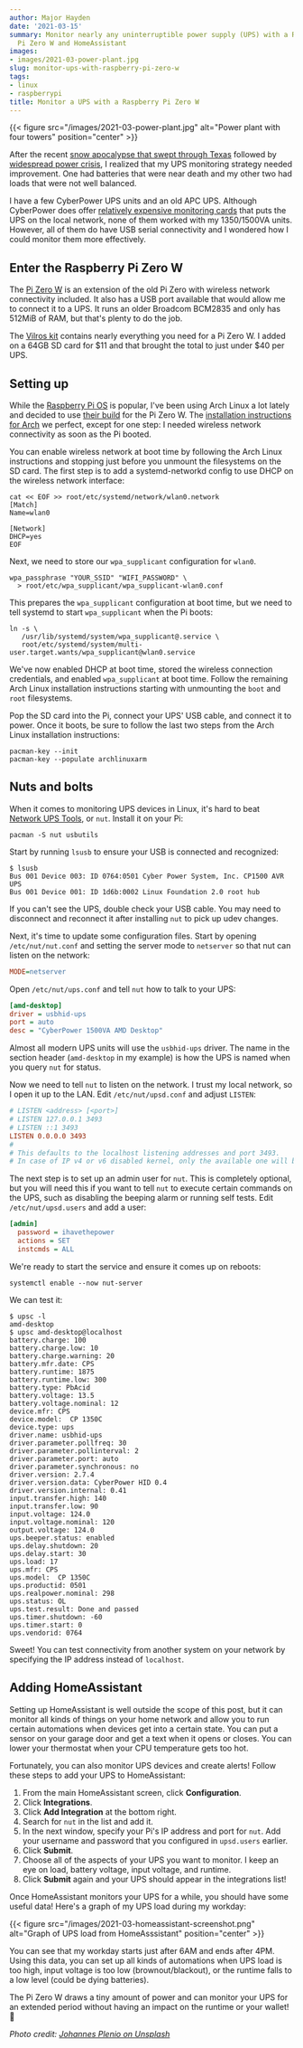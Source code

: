 ```yaml
---
author: Major Hayden
date: '2021-03-15'
summary: Monitor nearly any uninterruptible power supply (UPS) with a Raspberry
  Pi Zero W and HomeAssistant
images:
- images/2021-03-power-plant.jpg
slug: monitor-ups-with-raspberry-pi-zero-w
tags:
- linux
- raspberrypi
title: Monitor a UPS with a Raspberry Pi Zero W
---
```


{{< figure src="/images/2021-03-power-plant.jpg" alt="Power plant with four towers" position="center" >}}

After the recent [snow apocalypse that swept through Texas] followed by
[widespread power crisis], I realized that my UPS monitoring strategy needed
improvement. One had batteries that were near death and my other two had loads
that were not well balanced.

I have a few CyberPower UPS units and an old APC UPS. Although CyberPower does
offer [relatively expensive monitoring cards] that puts the UPS on the local
network, none of them worked with my 1350/1500VA units. However, all of them
do have USB serial connectivity and I wondered how I could monitor them more
effectively.

[snow apocalypse that swept through Texas]: https://en.wikipedia.org/wiki/February_2021_North_American_ice_storm
[widespread power crisis]: https://en.wikipedia.org/wiki/2021_Texas_power_crisis
[relatively expensive monitoring cards]: https://www.cyberpowersystems.com/products/ups/hardware/

## Enter the Raspberry Pi Zero W

The [Pi Zero W] is an extension of the old Pi Zero with wireless network
connectivity included. It also has a USB port available that would allow me to
connect it to a UPS. It runs an older Broadcom BCM2835 and only has 512MiB of
RAM, but that's plenty to do the job.

The [Vilros kit] contains nearly everything you need for a Pi Zero W. I added
on a 64GB SD card for $11 and that brought the total to just under $40 per
UPS.

[Pi Zero W]: https://www.raspberrypi.org/products/raspberry-pi-zero-w/
[Vilros kit]: https://vilros.com/collections/raspberry-pi-kits/products/raspberry-pi-zero-w-basic-starter-kit-1

## Setting up

While the [Raspberry Pi OS] is popular, I've been using Arch Linux a lot
lately and decided to use [their build] for the Pi Zero W. The [installation
instructions for Arch] we perfect, except for one step: I needed wireless
network connectivity as soon as the Pi booted.

You can enable wireless network at boot time by following the Arch Linux
instructions and stopping just before you unmount the filesystems on the SD
card. The first step is to add a systemd-networkd config to use DHCP on the
wireless network interface:

```shell
cat << EOF >> root/etc/systemd/network/wlan0.network
[Match]
Name=wlan0

[Network]
DHCP=yes
EOF
```

Next, we need to store our `wpa_supplicant` configuration for `wlan0`.

```shell
wpa_passphrase "YOUR_SSID" "WIFI_PASSWORD" \
  > root/etc/wpa_supplicant/wpa_supplicant-wlan0.conf
```

This prepares the `wpa_supplicant` configuration at boot time, but we need to
tell systemd to start `wpa_supplicant` when the Pi boots:

```shell
ln -s \
   /usr/lib/systemd/system/wpa_supplicant@.service \
   root/etc/systemd/system/multi-user.target.wants/wpa_supplicant@wlan0.service
```

We've now enabled DHCP at boot time, stored the wireless connection
credentials, and enabled `wpa_supplicant` at boot time. Follow the remaining
Arch Linux installation instructions starting with unmounting the `boot` and
`root` filesystems.

Pop the SD card into the Pi, connect your UPS' USB cable, and connect it to
power. Once it boots, be sure to follow the last two steps from the Arch Linux
installation instructions:

```shell
pacman-key --init
pacman-key --populate archlinuxarm
```

[Raspberry Pi OS]: https://www.raspberrypi.org/software/
[their build]: https://archlinuxarm.org/platforms/armv6/raspberry-pi
[installation instructions for Arch]: https://archlinuxarm.org/platforms/armv6/raspberry-pi

## Nuts and bolts

When it comes to monitoring UPS devices in Linux, it's hard to beat [Network
UPS Tools], or `nut`. Install it on your Pi:

```shell
pacman -S nut usbutils
```

Start by running `lsusb` to ensure your USB is connected and recognized:

```shell
$ lsusb
Bus 001 Device 003: ID 0764:0501 Cyber Power System, Inc. CP1500 AVR UPS
Bus 001 Device 001: ID 1d6b:0002 Linux Foundation 2.0 root hub
```

If you can't see the UPS, double check your USB cable. You may need to
disconnect and reconnect it after installing `nut` to pick up udev changes.

Next, it's time to update some configuration files. Start by opening
`/etc/nut/nut.conf` and setting the server mode to `netserver` so that nut can
listen on the network:

```ini
MODE=netserver
```

Open `/etc/nut/ups.conf` and tell `nut` how to talk to your UPS:

```ini
[amd-desktop]
driver = usbhid-ups
port = auto
desc = "CyberPower 1500VA AMD Desktop"
```

Almost all modern UPS units will use the `usbhid-ups` driver. The name in the
section header (`amd-desktop` in my example) is how the UPS is named when you
query `nut` for status.

Now we need to tell `nut` to listen on the network. I trust my local network,
so I open it up to the LAN. Edit `/etc/nut/upsd.conf` and adjust `LISTEN`:

```ini
# LISTEN <address> [<port>]
# LISTEN 127.0.0.1 3493
# LISTEN ::1 3493
LISTEN 0.0.0.0 3493
#
# This defaults to the localhost listening addresses and port 3493.
# In case of IP v4 or v6 disabled kernel, only the available one will be used.
```

The next step is to set up an admin user for `nut`. This is completely
optional, but you will need this if you want to tell `nut` to execute certain
commands on the UPS, such as disabling the beeping alarm or running self
tests. Edit `/etc/nut/upsd.users` and add a user:

```ini
[admin]
  password = ihavethepower
  actions = SET
  instcmds = ALL
```

We're ready to start the service and ensure it comes up on reboots:

```shell
systemctl enable --now nut-server
```

We can test it:

```shell
$ upsc -l
amd-desktop
$ upsc amd-desktop@localhost
battery.charge: 100
battery.charge.low: 10
battery.charge.warning: 20
battery.mfr.date: CPS
battery.runtime: 1875
battery.runtime.low: 300
battery.type: PbAcid
battery.voltage: 13.5
battery.voltage.nominal: 12
device.mfr: CPS
device.model:  CP 1350C
device.type: ups
driver.name: usbhid-ups
driver.parameter.pollfreq: 30
driver.parameter.pollinterval: 2
driver.parameter.port: auto
driver.parameter.synchronous: no
driver.version: 2.7.4
driver.version.data: CyberPower HID 0.4
driver.version.internal: 0.41
input.transfer.high: 140
input.transfer.low: 90
input.voltage: 124.0
input.voltage.nominal: 120
output.voltage: 124.0
ups.beeper.status: enabled
ups.delay.shutdown: 20
ups.delay.start: 30
ups.load: 17
ups.mfr: CPS
ups.model:  CP 1350C
ups.productid: 0501
ups.realpower.nominal: 298
ups.status: OL
ups.test.result: Done and passed
ups.timer.shutdown: -60
ups.timer.start: 0
ups.vendorid: 0764
```

Sweet! You can test connectivity from another system on your network by
specifying the IP address instead of `localhost`.

[Network UPS Tools]: https://networkupstools.org/

## Adding HomeAssistant

Setting up HomeAssistant is well outside the scope of this post, but it can
monitor all kinds of things on your home network and allow you to run certain
automations when devices get into a certain state. You can put a sensor on
your garage door and get a text when it opens or closes. You can lower your
thermostat when your CPU temperature gets too hot.

Fortunately, you can also monitor UPS devices and create alerts! Follow these
steps to add your UPS to HomeAssistant:

1. From the main HomeAssistant screen, click **Configuration**.
2. Click **Integrations**.
3. Click **Add Integration** at the bottom right.
4. Search for `nut` in the list and add it.
5. In the next window, specify your Pi's IP address and port for `nut`. Add
   your username and password that you configured in `upsd.users` earlier.
6. Click **Submit**.
7. Choose all of the aspects of your UPS you want to monitor. I keep an eye on
   load, battery voltage, input voltage, and runtime.
8. Click **Submit** again and your UPS should appear in the integrations list!

Once HomeAssistant monitors your UPS for a while, you should have some useful
data! Here's a graph of my UPS load during my workday:

{{< figure src="/images/2021-03-homeassistant-screenshot.png" alt="Graph of UPS load from HomeAsssistant" position="center" >}}

You can see that my workday starts just after 6AM and ends after 4PM. Using
this data, you can set up all kinds of automations when UPS load is too high,
input voltage is too low (brownout/blackout), or the runtime falls to a low
level (could be dying batteries).

The Pi Zero W draws a tiny amount of power and can monitor your UPS for an
extended period without having an impact on the runtime or your wallet! 💸

[HomeAssistant]: https://www.home-assistant.io/

*Photo credit: [Johannes Plenio on Unsplash](https://unsplash.com/photos/EK0l7RhAB8E)*
